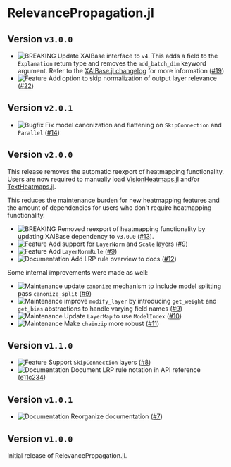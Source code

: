 # RelevancePropagation.jl

## Version `v3.0.0`
* ![BREAKING][badge-breaking] Update XAIBase interface to `v4`. 
  This adds a field to the `Explanation` return type and removes the `add_batch_dim` keyword argument.
  Refer to the [XAIBase.jl changelog](https://github.com/Julia-XAI/XAIBase.jl/blob/main/CHANGELOG.md#version-v400) for more information ([#19])
* ![Feature][badge-feature] Add option to skip normalization of output layer relevance ([#22])

## Version `v2.0.1`
* ![Bugfix][badge-bugfix] Fix model canonization and flattening on `SkipConnection` and `Parallel` ([#14][#14])

## Version `v2.0.0`
This release removes the automatic reexport of heatmapping functionality.
Users are now required to manually load 
[VisionHeatmaps.jl][VisionHeatmaps] and/or [TextHeatmaps.jl][TextHeatmaps].

This reduces the maintenance burden for new heatmapping features 
and the amount of dependencies for users who don't require heatmapping functionality.

* ![BREAKING][badge-breaking] Removed reexport of heatmapping functionality by updating XAIBase dependency to `v3.0.0` ([#13][#13]).
* ![Feature][badge-feature] Add support for `LayerNorm` and `Scale` layers ([#9][#9])
* ![Feature][badge-feature] Add `LayerNormRule` ([#9][#9])
* ![Documentation][badge-docs] Add LRP rule overview to docs ([#12][#12])

Some internal improvements were made as well:
* ![Maintenance][badge-maintenance] update `canonize` mechanism to include model splitting pass `canonize_split` ([#9][#9])
* ![Maintenance][badge-maintenance] improve `modify_layer` by introducing `get_weight` and `get_bias` abstractions to handle varying field names ([#9][#9])
* ![Maintenance][badge-maintenance] Update `LayerMap` to use `ModelIndex` ([#10][#10])
* ![Maintenance][badge-maintenance] Make `chainzip` more robust ([#11][#11])

## Version `v1.1.0`
* ![Feature][badge-feature] Support `SkipConnection` layers ([#8][#8])
* ![Documentation][badge-docs] Document LRP rule notation in API reference 
  ([e11c234](https://github.com/Julia-XAI/RelevancePropagation.jl/commit/e11c234c09b7c5232acc5f254379ea5bd01d1e7c))

## Version `v1.0.1`
* ![Documentation][badge-docs] Reorganize documentation ([#7][#7])

## Version `v1.0.0`
Initial release of RelevancePropagation.jl.

<!--
# Badges
![BREAKING][badge-breaking]
![Deprecation][badge-deprecation]
![Feature][badge-feature]
![Enhancement][badge-enhancement]
![Bugfix][badge-bugfix]
![Experimental][badge-experimental]
![Maintenance][badge-maintenance]
![Documentation][badge-docs]
-->

[#22]: https://github.com/Julia-XAI/RelevancePropagation.jl/pull/22
[#19]: https://github.com/Julia-XAI/RelevancePropagation.jl/pull/19
[#14]: https://github.com/Julia-XAI/RelevancePropagation.jl/pull/14
[#13]: https://github.com/Julia-XAI/RelevancePropagation.jl/pull/13
[#12]: https://github.com/Julia-XAI/RelevancePropagation.jl/pull/12
[#11]: https://github.com/Julia-XAI/RelevancePropagation.jl/pull/11
[#10]: https://github.com/Julia-XAI/RelevancePropagation.jl/pull/10
[#9]: https://github.com/Julia-XAI/RelevancePropagation.jl/pull/9
[#8]: https://github.com/Julia-XAI/RelevancePropagation.jl/pull/8
[#7]: https://github.com/Julia-XAI/RelevancePropagation.jl/pull/7

[VisionHeatmaps]: https://julia-xai.github.io/XAIDocs/VisionHeatmaps/stable/
[TextHeatmaps]: https://julia-xai.github.io/XAIDocs/TextHeatmaps/stable/

[badge-breaking]: https://img.shields.io/badge/BREAKING-red.svg
[badge-deprecation]: https://img.shields.io/badge/deprecation-orange.svg
[badge-feature]: https://img.shields.io/badge/feature-green.svg
[badge-enhancement]: https://img.shields.io/badge/enhancement-blue.svg
[badge-bugfix]: https://img.shields.io/badge/bugfix-purple.svg
[badge-security]: https://img.shields.io/badge/security-black.svg
[badge-experimental]: https://img.shields.io/badge/experimental-lightgrey.svg
[badge-maintenance]: https://img.shields.io/badge/maintenance-gray.svg
[badge-docs]: https://img.shields.io/badge/docs-orange.svg
